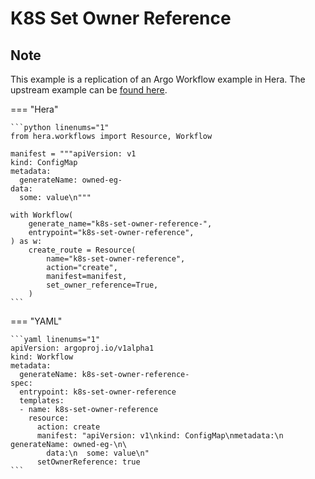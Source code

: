 # K8S Set Owner Reference

## Note

This example is a replication of an Argo Workflow example in Hera.
The upstream example can be [found here](https://github.com/argoproj/argo-workflows/blob/main/examples/k8s-set-owner-reference.yaml).




=== "Hera"

    ```python linenums="1"
    from hera.workflows import Resource, Workflow

    manifest = """apiVersion: v1
    kind: ConfigMap
    metadata:
      generateName: owned-eg-
    data:
      some: value\n"""

    with Workflow(
        generate_name="k8s-set-owner-reference-",
        entrypoint="k8s-set-owner-reference",
    ) as w:
        create_route = Resource(
            name="k8s-set-owner-reference",
            action="create",
            manifest=manifest,
            set_owner_reference=True,
        )
    ```

=== "YAML"

    ```yaml linenums="1"
    apiVersion: argoproj.io/v1alpha1
    kind: Workflow
    metadata:
      generateName: k8s-set-owner-reference-
    spec:
      entrypoint: k8s-set-owner-reference
      templates:
      - name: k8s-set-owner-reference
        resource:
          action: create
          manifest: "apiVersion: v1\nkind: ConfigMap\nmetadata:\n  generateName: owned-eg-\n\
            data:\n  some: value\n"
          setOwnerReference: true
    ```

